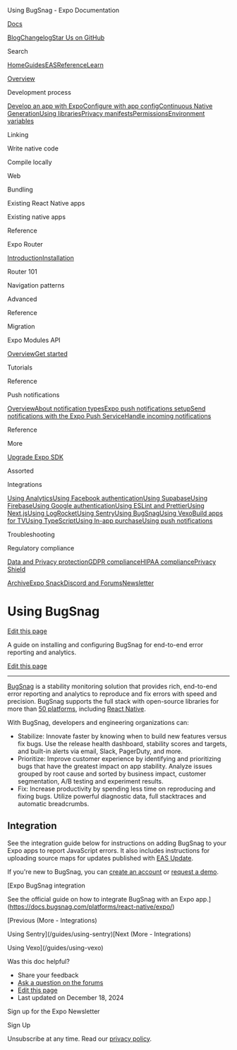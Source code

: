 Using BugSnag - Expo Documentation

[Docs](/)

[Blog](https://expo.dev/blog)[Changelog](https://expo.dev/changelog)[Star Us on GitHub](https://github.com/expo/expo)

Search

[Home](/)[Guides](/guides/overview)[EAS](/eas)[Reference](/versions/latest)[Learn](/tutorial/overview)

[Overview](/guides/overview)

Development process

[Develop an app with Expo](/workflow/overview)[Configure with app config](/workflow/configuration)[Continuous Native Generation](/workflow/continuous-native-generation)[Using libraries](/workflow/using-libraries)[Privacy manifests](/guides/apple-privacy)[Permissions](/guides/permissions)[Environment variables](/guides/environment-variables)

Linking

Write native code

Compile locally

Web

Bundling

Existing React Native apps

Existing native apps

Reference

Expo Router

[Introduction](/router/introduction)[Installation](/router/installation)

Router 101

Navigation patterns

Advanced

Reference

Migration

Expo Modules API

[Overview](/modules/overview)[Get started](/modules/get-started)

Tutorials

Reference

Push notifications

[Overview](/push-notifications/overview)[About notification types](/push-notifications/what-you-need-to-know)[Expo push notifications setup](/push-notifications/push-notifications-setup)[Send notifications with the Expo Push Service](/push-notifications/sending-notifications)[Handle incoming notifications](/push-notifications/receiving-notifications)

Reference

More

[Upgrade Expo SDK](/workflow/upgrading-expo-sdk-walkthrough)

Assorted

Integrations

[Using Analytics](/guides/using-analytics)[Using Facebook authentication](/guides/facebook-authentication)[Using Supabase](/guides/using-supabase)[Using Firebase](/guides/using-firebase)[Using Google authentication](/guides/google-authentication)[Using ESLint and Prettier](/guides/using-eslint)[Using Next.js](/guides/using-nextjs)[Using LogRocket](/guides/using-logrocket)[Using Sentry](/guides/using-sentry)[Using BugSnag](/guides/using-bugsnag)[Using Vexo](/guides/using-vexo)[Build apps for TV](/guides/building-for-tv)[Using TypeScript](/guides/typescript)[Using In-app purchase](/guides/in-app-purchases)[Using push notifications](/guides/using-push-notifications-services)

Troubleshooting

Regulatory compliance

[Data and Privacy protection](/regulatory-compliance/data-and-privacy-protection)[GDPR compliance](/regulatory-compliance/gdpr)[HIPAA compliance](/regulatory-compliance/hipaa)[Privacy Shield](/regulatory-compliance/privacy-shield)

[Archive](/archive)[Expo Snack](https://snack.expo.dev)[Discord and Forums](https://chat.expo.dev)[Newsletter](https://expo.dev/mailing-list/signup)

Using BugSnag
=============

[Edit this page](https://github.com/expo/expo/edit/main/docs/pages/guides/using-bugsnag.mdx)

A guide on installing and configuring BugSnag for end-to-end error reporting and analytics.

[Edit this page](https://github.com/expo/expo/edit/main/docs/pages/guides/using-bugsnag.mdx)

---

[BugSnag](https://www.bugsnag.com) is a stability monitoring solution that provides rich, end-to-end error reporting and analytics to reproduce and fix errors with speed and precision. BugSnag supports the full stack with open-source libraries for more than [50 platforms](https://www.bugsnag.com/platforms), including [React Native](https://docs.bugsnag.com/platforms/react-native/react-native/).

With BugSnag, developers and engineering organizations can:

* Stabilize: Innovate faster by knowing when to build new features versus fix bugs. Use the release health dashboard, stability scores and targets, and built-in alerts via email, Slack, PagerDuty, and more.
* Prioritize: Improve customer experience by identifying and prioritizing bugs that have the greatest impact on app stability. Analyze issues grouped by root cause and sorted by business impact, customer segmentation, A/B testing and experiment results.
* Fix: Increase productivity by spending less time on reproducing and fixing bugs. Utilize powerful diagnostic data, full stacktraces and automatic breadcrumbs.

Integration
-----------

See the integration guide below for instructions on adding BugSnag to your Expo apps to report JavaScript errors. It also includes instructions for uploading source maps for updates published with [EAS Update](/eas-update/introduction).

If you're new to BugSnag, you can [create an account](https://app.bugsnag.com/user/new/) or [request a demo](https://www.bugsnag.com/demo-request).

[Expo BugSnag integration

See the official guide on how to integrate BugSnag with an Expo app.](https://docs.bugsnag.com/platforms/react-native/expo/)

[Previous (More - Integrations)

Using Sentry](/guides/using-sentry)[Next (More - Integrations)

Using Vexo](/guides/using-vexo)

Was this doc helpful?

* Share your feedback
* [Ask a question on the forums](https://chat.expo.dev/)
* [Edit this page](https://github.com/expo/expo/edit/main/docs/pages/guides/using-bugsnag.mdx)
* Last updated on December 18, 2024

Sign up for the Expo Newsletter

Sign Up

Unsubscribe at any time. Read our [privacy policy](https://expo.dev/privacy).